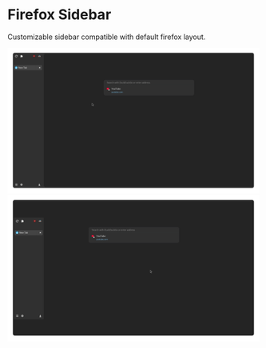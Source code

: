 # Firefox Sidebar

Customizable sidebar compatible with default firefox layout.

<p align="middle">
    <img src="./images/always-visible.png">
    <img src="./images/compact.png">
</p>
